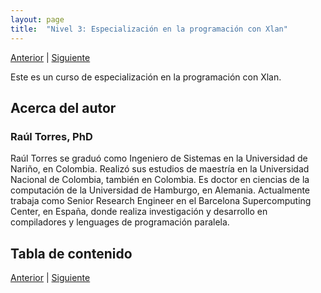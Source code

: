 ```yaml
---
layout: page
title:  "Nivel 3: Especialización en la programación con Xlan"
---
```

[Anterior](../) | [Siguiente](001-next-000.html)

Este es un curso de especialización en la programación con Xlan.

## Acerca del autor
### Raúl Torres, PhD
Raúl Torres se graduó como Ingeniero de Sistemas en la Universidad de Nariño, en Colombia.
Realizó sus estudios de maestría en la Universidad Nacional de Colombia, también en Colombia.
Es doctor en ciencias de la computación de la Universidad de Hamburgo, en Alemania.
Actualmente trabaja como Senior Research Engineer en el Barcelona Supercomputing Center, en España, donde realiza investigación y desarrollo en compiladores y lenguages de programación paralela.

## Tabla de contenido

[Anterior](../) | [Siguiente](001-next-000.html)
